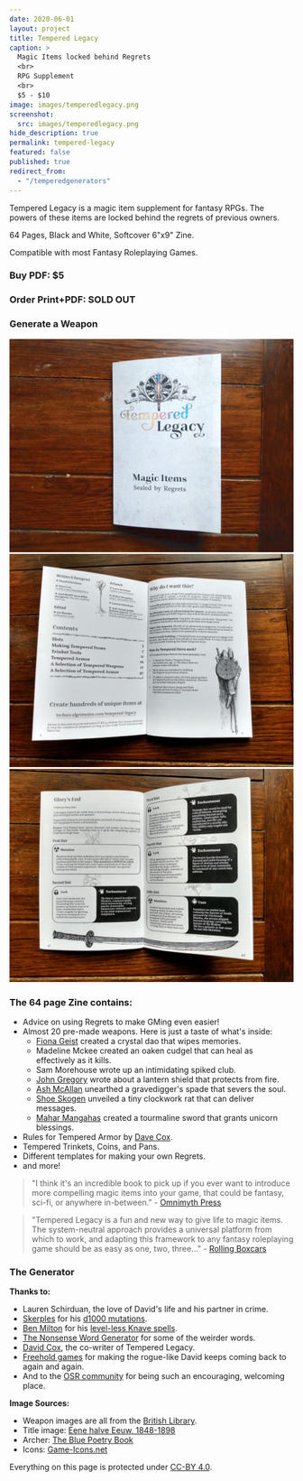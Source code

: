 ```yaml
---
date: 2020-06-01
layout: project
title: Tempered Legacy
caption: >
  Magic Items locked behind Regrets
  <br>
  RPG Supplement
  <br>
  $5 - $10
image: images/temperedlegacy.png
screenshot:
  src: images/temperedlegacy.png
hide_description: true
permalink: tempered-legacy
featured: false
published: true
redirect_from:
  - "/temperedgenerators"
---
```


<div class="shoppingCard">
  <div class="shoppingColumn">
    <p>Tempered Legacy is a magic item supplement for fantasy RPGs. The powers of these items are locked behind the regrets of previous owners.</p>
    <p>64 Pages, Black and White, Softcover 6"x9" Zine.</p>
    <p>Compatible with most Fantasy Roleplaying Games.</p>
  </div>
  <div class="shoppingColumn">
    <a class="btn shoppingButton snipcart-add-item" 
        data-item-id="tempered-legacy-pdf" 
        data-item-price="5.00"
        data-item-url="/tempered-legacy"
        data-item-description="Includes the PDF. Tempered Legacy is a magic item supplement for fantasy RPGs. The powers of these items are locked behind the regrets of previous owners."
        data-item-image="/images/Tempered-Print1.jpg" 
        data-item-name="Tempered Legacy (PDF)"
        data-item-file-guid="4a850c3d-58de-4e91-a38a-c02f2a233ab1"
        data-item-shippable="false"
        data-item-max-quantity="1">
        <h3>Buy PDF: $5</h3>
      </a>
      <!--<a class="btn shoppingButton snipcart-add-item" 
        data-item-id="tempered-legacy-print" 
        data-item-price="10.00"
        data-item-url="/tempered-legacy"
        data-item-description="Includes a printed zine and a PDF. Tempered Legacy is a magic item supplement for fantasy RPGs. The powers of these items are locked behind the regrets of previous owners."
        data-item-image="/images/Tempered-Print1.jpg" 
        data-item-name="Tempered Legacy (Print+PDF)"
        data-item-file-guid="4a850c3d-58de-4e91-a38a-c02f2a233ab1"
        data-item-weight="111"
        data-item-length="23"
        data-item-width="16"
        data-item-height="3"
        data-item-shippable="true">
        <h3>Print copies SOLD OUT</h3>
      </a>-->
      <a class="btn shoppingButton">
      <h3>Order Print+PDF: SOLD OUT</h3>
      </a>
      <a class="btn shoppingButton" onclick="tl_generate()">
      <h3 id="wpnBtn">Generate a Weapon</h3>
    </a>
    <!--<button class="btn tempered-btn notransition" onclick="tl_generate('slot')">
      <h3 id="slotBtn">Generate a Slot</h3>
    </button>-->
  </div>
  <div class="shoppingImages">
  <a href="/images/Tempered-Print1.jpg" target="_blank"><img class="shoppingImage" src="/images/Tempered-Print1.jpg" alt="Tempered-Print1.jpg"></a>
  <a href="/images/Tempered-Print2.jpg" target="_blank"><img class="shoppingImage"  src="/images/Tempered-Print2.jpg" alt="Tempered-Print2.jpg"></a>
  <a href="/images/Tempered-Print3.jpg" target="_blank"><img class="shoppingImage"  src="/images/Tempered-Print3.jpg" alt="Tempered-Print3.jpg"></a>
  </div>
</div>

<p> </p>

<div class="container generatorCard" id="weaponCard" style="display:none;">
  <div style="display:flex;justify-content:space-between;">
    <h2 id="weaponName" style="margin-top:0px;">Silver Rapier</h2>
    <button id="downloadBTN" class="btn tempered-btn-sm data-html2canvas-ignore" onclick="tl_saveWeaponIMG()" style="min-width:160px;margin-bottom:auto;">
      <p>DOWNLOAD</p>
    </button>
  </div>
  <p id="weaponDesc">A simple but well-crafted blade</p>
  <p><img id="weaponImg" src="/images/TemperedWeapons/Sword.png" style="background: black; width: 100%;"></p>
  <div id="temperedSlots">
  </div>
  <!--<div id="interacting"></div>-->
</div>

### The 64 page Zine contains:

- Advice on using Regrets to make GMing even easier!
- Almost 20 pre-made weapons. Here is just a taste of what's inside:
  - [Fiona Geist](https://twitter.com/coilingoracle) created a crystal dao that wipes memories.
  - Madeline Mckee created an oaken cudgel that can heal as effectively as it kills.
  - Sam Morehouse wrote up an intimidating spiked club.
  - [John Gregory](http://unlawfulgames.blogspot.com/) wrote about a lantern shield that protects from fire.
  - [Ash McAllan](https://acegiak.net) unearthed a gravedigger's spade that severs the soul.
  - [Shoe Skogen](https://about.me/shoepixie) unveiled a tiny clockwork rat that can deliver messages.
  - [Mahar Mangahas](https://twitter.com/Maharhar) created a tourmaline sword that grants unicorn blessings.
- Rules for Tempered Armor by [Dave Cox](https://www.davecox.design/).
- Tempered Trinkets, Coins, and Pans.
- Different templates for making your own Regrets.
- and more!

> "I think it's an incredible book to pick up if you ever want to introduce more compelling magic items into your game, that could be fantasy, sci-fi, or anywhere in-between." - [Omnimyth Press](https://omnimyth.press/review-tempered-legacy/)

> "Tempered Legacy is a fun and new way to give life to magic items. The system-neutral approach provides a universal platform from which to work, and adapting this framework to any fantasy roleplaying game should be as easy as one, two, three…" - [Rolling Boxcars](https://rollingboxcars.com/2020/08/31/unlocking-potential-a-review-of-tempered-legacy/)

### The Generator

**Thanks to:**

- Lauren Schirduan, the love of David's life and his partner in crime.
- [Skerples](https://coinsandscrolls.blogspot.com/) for his [d1000
mutations](https://coinsandscrolls.blogspot.com/2019/11/osr-1d1000-mutations.html).
- [Ben Milton](http://questingblog.com/) for his [level-less Knave spells](https://questingbeast.itch.io/knave).
- [The Nonsense Word Generator](http://soybomb.com/tricks/words/) for some of the weirder words.
- [David Cox](https://www.davecox.design/), the co-writer of Tempered Legacy.
- [Freehold games](http://www.cavesofqud.com/) for making the rogue-like David keeps coming back to again and again.
- And to the [OSR community](https://discord.gg/kJjMvC) for being such an encouraging, welcoming place.

**Image Sources:**

- Weapon images are all from the [British Library](https://www.flickr.com/photos/britishlibrary).
- Title image: [Eene halve Eeuw, 1848-1898](https://www.flickr.com/photos/britishlibrary/11292680064)
- Archer: [The Blue Poetry Book](https://www.flickr.com/photos/britishlibrary/11298236855)
- Icons: [Game-Icons.net](https://game-icons.net/)

Everything on this page is protected under [CC-BY 4.0](https://creativecommons.org/licenses/by/4.0/).

<script async src="/assets/js/mods-eng-basic.js" language="javascript" type="text/javascript"></script>
<script async src="/assets/js/tracery.js" language="javascript" type="text/javascript"></script>
<script async src="/assets/generator_resources/temperedgenerators.js" language="javascript" type="text/javascript"></script>
